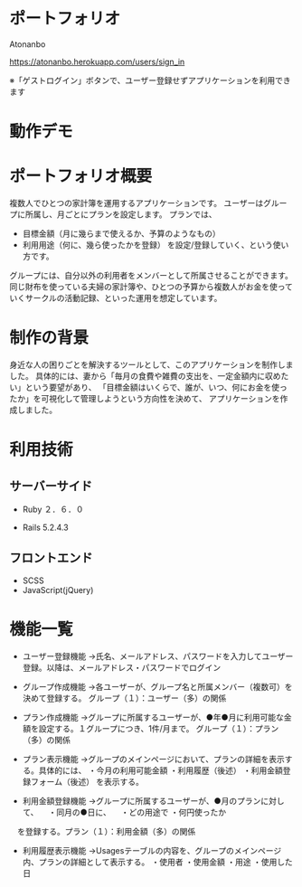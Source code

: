 # ポートフォリオ
Atonanbo

https://atonanbo.herokuapp.com/users/sign_in

※「ゲストログイン」ボタンで、ユーザー登録せずアプリケーションを利用できます

# 動作デモ

# ポートフォリオ概要

複数人でひとつの家計簿を運用するアプリケーションです。
ユーザーはグループに所属し、月ごとにプランを設定します。
プランでは、
- 目標金額（月に幾らまで使えるか、予算のようなもの）
- 利用用途（何に、幾ら使ったかを登録）
を設定/登録していく、という使い方です。

グループには、自分以外の利用者をメンバーとして所属させることができます。
同じ財布を使っている夫婦の家計簿や、ひとつの予算から複数人がお金を使っていくサークルの活動記録、といった運用を想定しています。


# 制作の背景
身近な人の困りごとを解決するツールとして、このアプリケーションを制作しました。
具体的には、妻から「毎月の食費や雑費の支出を、一定金額内に収めたい」という要望があり、
「目標金額はいくらで、誰が、いつ、何にお金を使ったか」を可視化して管理しようという方向性を決めて、
アプリケーションを作成しました。

# 利用技術
## サーバーサイド
* Ruby ２．６．０

* Rails 5.2.4.3

## フロントエンド
* SCSS
* JavaScript(jQuery)

# 機能一覧
* ユーザー登録機能
→氏名、メールアドレス、パスワードを入力してユーザー登録。以降は、メールアドレス・パスワードでログイン

* グループ作成機能
→各ユーザーが、グループ名と所属メンバー（複数可）を決めて登録する。
 グループ（１）：ユーザー（多）の関係
 
* プラン作成機能
→グループに所属するユーザーが、●年●月に利用可能な金額を設定する。１グループにつき、1件/月まで。
 グループ（１）：プラン（多）の関係
 
* プラン表示機能
→グループのメインページにおいて、プランの詳細を表示する。具体的には、
 ・今月の利用可能金額
 ・利用履歴（後述）
 ・利用金額登録フォーム（後述）
 を表示する。

* 利用金額登録機能
→グループに所属するユーザーが、●月のプランに対して、
　・同月の●日に、
　・どの用途で
  ・何円使ったか

　を登録する。プラン（１）：利用金額（多）の関係
 
* 利用履歴表示機能
→Usagesテーブルの内容を、グループのメインページ内、プランの詳細として表示する。
 ・使用者
 ・使用金額
 ・用途
 ・使用した日
